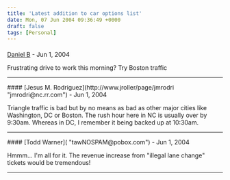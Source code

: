 ```yaml
---
title: 'Latest addition to car options list'
date: Mon, 07 Jun 2004 09:36:49 +0000
draft: false
tags: [Personal]
---
```



#### 
[Daniel B]( "blog@dbradby.net") - <time datetime="2004-06-07 13:31:26">Jun 1, 2004</time>

Frustrating drive to work this morning? Try Boston traffic
<hr />
#### 
[Jesus M. Rodriguez](http://www.jroller/page/jmrodri "jmrodri@nc.rr.com") - <time datetime="2004-06-07 21:57:29">Jun 1, 2004</time>

Triangle traffic is bad but by no means as bad as other major cities like Washington, DC or Boston. The rush hour here in NC is usually over by 9:30am. Whereas in DC, I remember it being backed up at 10:30am.
<hr />
#### 
[Todd Warner]( "tawNOSPAM@pobox.com") - <time datetime="2004-06-14 14:39:47">Jun 1, 2004</time>

Hmmm... I'm all for it. The revenue increase from "illegal lane change" tickets would be tremendous!
<hr />
